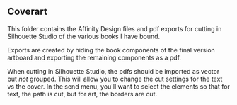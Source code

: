 ## Coverart
This folder contains the Affinity Design files and pdf exports for cutting in Silhouette Studio of the various books I have bound. 

Exports are created by hiding the book components of the final version artboard and exporting the remaining components as a pdf.

When cutting in Silhouette Studio, the pdfs should be imported as vector but <i>not</i> grouped. This will allow you to change the cut settings for the text vs the cover. In the send menu, you'll want to select the elements so that for text, the path is cut, but for art, the borders are cut. 